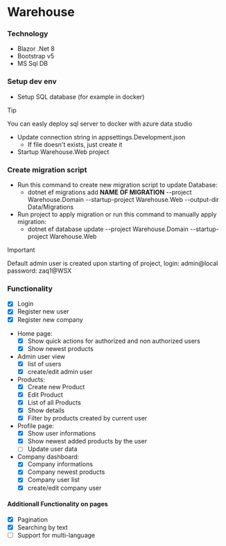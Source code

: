 # Warehouse

### Technology

 - Blazor .Net 8
 - Bootstrap v5
 - MS Sql DB

### Setup dev env
 - Setup SQL database (for example in docker)
   
 > [!TIP]
 > You can easly deploy sql server to docker with azure data studio

 - Update connection string in appsettings.Development.json
   - If file doesn't exists, just create it
 - Startup Warehouse.Web project

### Create migration script
 - Run this command to create new migration script to update Database:
   - dotnet ef migrations add **NAME OF MIGRATION** --project Warehouse.Domain --startup-project Warehouse.Web --output-dir Data/Migrations
 - Run project to apply migration or run this command to manually apply migration:
   - dotnet ef database update --project Warehouse.Domain --startup-project Warehouse.Web

> [!IMPORTANT]
> Default admin user is created upon starting of project, login: admin@local password: zaq1@WSX


### Functionality
 - [x] Login
 - [x] Register new user
 - [x] Register new company
 - Home page:
   - [x] Show quick actions for authorized and non authorized users
   - [x] Show newest products
 - Admin user view
   - [x] list of users
   - [x] create/edit admin user
 - Products:
   - [x] Create new Product
   - [x] Edit Product
   - [x] List of all Products
   - [x] Show details
   - [x] Filter by products created by current user
 - Profile page:
   - [x] Show user informations
   - [x] Show newest added products by the user
   - [ ] Update user data 
 - Company dashboard:
   - [x] Company informations
   - [x] Company newest products
   - [x] Company user list
   - [x] create/edit company user

 #### Additionall Functionality on pages
 - [x] Pagination
 - [x] Searching by text
 - [ ] Support for multi-language
